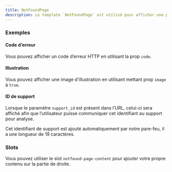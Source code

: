 ```yaml
---
title: NotFoundPage
description: Le template `NotFoundPage` est utilisé pour afficher une page d'erreur.
---
```


<doc-tabs>

<doc-tab-item label="Utilisation">

<doc-usage name="notfound-page"></doc-usage>

### Exemples

#### Code d’erreur

Vous pouvez afficher un code d’erreur HTTP en utilisant la prop `code`.

<doc-example file="notfound-page/code"></doc-example>

#### Illustration

Vous pouvez afficher une image d'illustration en utilisant mettant prop `image` à `true`.

<doc-example file="notfound-page/image"></doc-example>

#### ID de support

Lorsque le paramètre `support_id` est présent dans l’URL, celui-ci sera affiché afin que l’utilisateur puisse communiquer cet identifiant au support pour analyse.

<doc-alert type="info">
Cet identifiant de support est ajouté automatiquement par notre pare-feu, il a une longueur de 19 caractères.
</doc-alert>

<doc-example file="notfound-page/support-id"></doc-example>

</doc-tab-item>

<doc-tab-item label="API">
<doc-api name="notfound-page"></doc-api>
</doc-tab-item>

<doc-tab-item label="Personnalisation">

### Slots

Vous pouvez utiliser le slot `notfound-page-content` pour ajouter votre propre contenu sur la partie de droite.

<doc-example file="notfound-page/slots"></doc-example>

</doc-tab-item>

</doc-tabs>
